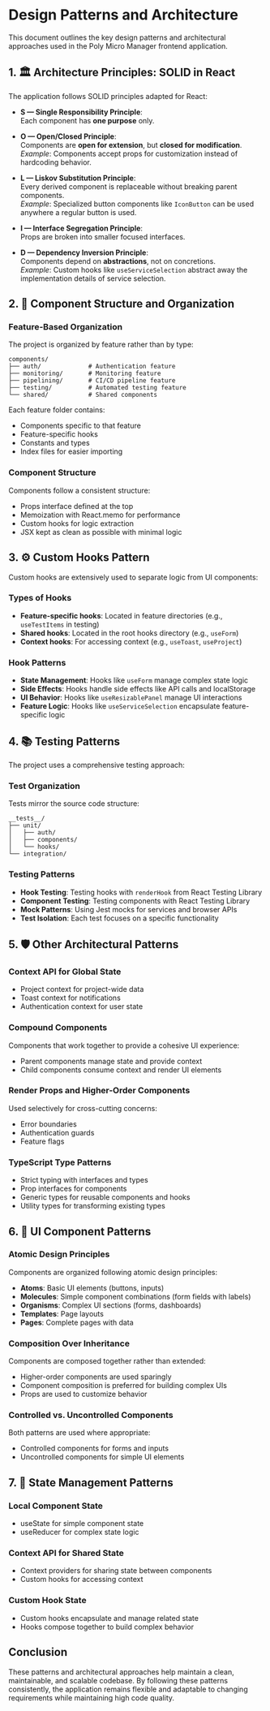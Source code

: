 # Design Patterns and Architecture

This document outlines the key design patterns and architectural approaches used
in the Poly Micro Manager frontend application.

## 1. 🏛️ Architecture Principles: SOLID in React

The application follows SOLID principles adapted for React:

- **S — Single Responsibility Principle**:  
  Each component has **one purpose** only.

- **O — Open/Closed Principle**:  
  Components are **open for extension**, but **closed for modification**.  
  _Example_: Components accept props for customization instead of hardcoding
  behavior.

- **L — Liskov Substitution Principle**:  
  Every derived component is replaceable without breaking parent components.  
  _Example_: Specialized button components like `IconButton` can be used
  anywhere a regular button is used.

- **I — Interface Segregation Principle**:  
  Props are broken into smaller focused interfaces.

- **D — Dependency Inversion Principle**:  
  Components depend on **abstractions**, not on concretions.  
  _Example_: Custom hooks like `useServiceSelection` abstract away the
  implementation details of service selection.

## 2. 🌱 Component Structure and Organization

### Feature-Based Organization

The project is organized by feature rather than by type:

```
components/
├── auth/             # Authentication feature
├── monitoring/       # Monitoring feature
├── pipelining/       # CI/CD pipeline feature
├── testing/          # Automated testing feature
└── shared/           # Shared components
```

Each feature folder contains:

- Components specific to that feature
- Feature-specific hooks
- Constants and types
- Index files for easier importing

### Component Structure

Components follow a consistent structure:

- Props interface defined at the top
- Memoization with React.memo for performance
- Custom hooks for logic extraction
- JSX kept as clean as possible with minimal logic

## 3. ⚙️ Custom Hooks Pattern

Custom hooks are extensively used to separate logic from UI components:

### Types of Hooks

- **Feature-specific hooks**: Located in feature directories (e.g.,
  `useTestItems` in testing)
- **Shared hooks**: Located in the root hooks directory (e.g., `useForm`)
- **Context hooks**: For accessing context (e.g., `useToast`, `useProject`)

### Hook Patterns

- **State Management**: Hooks like `useForm` manage complex state logic
- **Side Effects**: Hooks handle side effects like API calls and localStorage
- **UI Behavior**: Hooks like `useResizablePanel` manage UI interactions
- **Feature Logic**: Hooks like `useServiceSelection` encapsulate
  feature-specific logic

## 4. 📚 Testing Patterns

The project uses a comprehensive testing approach:

### Test Organization

Tests mirror the source code structure:

```
__tests__/
├── unit/
│   ├── auth/
│   ├── components/
│   └── hooks/
└── integration/
```

### Testing Patterns

- **Hook Testing**: Testing hooks with `renderHook` from React Testing Library
- **Component Testing**: Testing components with React Testing Library
- **Mock Patterns**: Using Jest mocks for services and browser APIs
- **Test Isolation**: Each test focuses on a specific functionality

## 5. 🛡️ Other Architectural Patterns

### Context API for Global State

- Project context for project-wide data
- Toast context for notifications
- Authentication context for user state

### Compound Components

Components that work together to provide a cohesive UI experience:

- Parent components manage state and provide context
- Child components consume context and render UI elements

### Render Props and Higher-Order Components

Used selectively for cross-cutting concerns:

- Error boundaries
- Authentication guards
- Feature flags

### TypeScript Type Patterns

- Strict typing with interfaces and types
- Prop interfaces for components
- Generic types for reusable components and hooks
- Utility types for transforming existing types

## 6. 🧩 UI Component Patterns

### Atomic Design Principles

Components are organized following atomic design principles:

- **Atoms**: Basic UI elements (buttons, inputs)
- **Molecules**: Simple component combinations (form fields with labels)
- **Organisms**: Complex UI sections (forms, dashboards)
- **Templates**: Page layouts
- **Pages**: Complete pages with data

### Composition Over Inheritance

Components are composed together rather than extended:

- Higher-order components are used sparingly
- Component composition is preferred for building complex UIs
- Props are used to customize behavior

### Controlled vs. Uncontrolled Components

Both patterns are used where appropriate:

- Controlled components for forms and inputs
- Uncontrolled components for simple UI elements

## 7. 🔄 State Management Patterns

### Local Component State

- useState for simple component state
- useReducer for complex state logic

### Context API for Shared State

- Context providers for sharing state between components
- Custom hooks for accessing context

### Custom Hook State

- Custom hooks encapsulate and manage related state
- Hooks compose together to build complex behavior

## Conclusion

These patterns and architectural approaches help maintain a clean, maintainable,
and scalable codebase. By following these patterns consistently, the application
remains flexible and adaptable to changing requirements while maintaining high
code quality.
